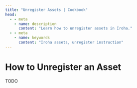 ```yaml
---
title: "Unregister Assets | Cookbook"
head:
  - - meta
    - name: description
      content: "Learn how to unregister assets in Iroha."
  - - meta
    - name: keywords
      content: "Iroha assets, unregister instruction"
---
```


# How to Unregister an Asset

TODO
